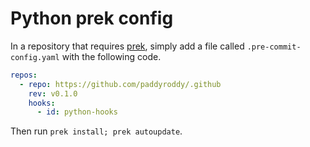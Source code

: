 # Python prek config

In a repository that requires [prek](https://github.com/j178/prek), simply add a
file called `.pre-commit-config.yaml` with the following code.

```yaml
repos:
  - repo: https://github.com/paddyroddy/.github
    rev: v0.1.0
    hooks:
      - id: python-hooks
```

Then run `prek install; prek autoupdate`.
